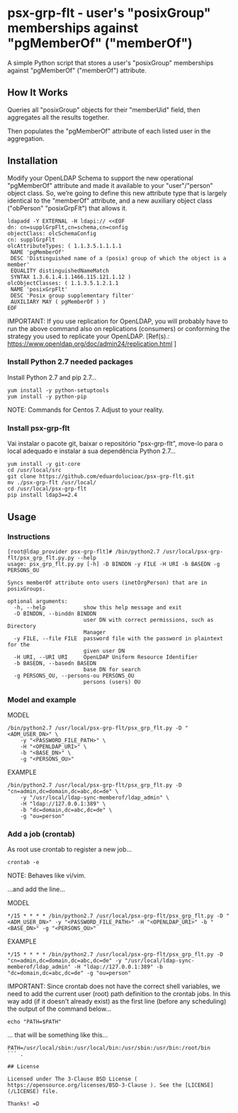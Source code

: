 # psx-grp-flt - user's "posixGroup" memberships against "pgMemberOf" ("memberOf")

A simple Python script that stores a user's "posixGroup" memberships against "pgMemberOf" ("memberOf") attribute.

## How It Works

Queries all "posixGroup" objects for their "memberUid" field, then aggregates all the results together.

Then populates the "pgMemberOf" attribute of each listed user in the aggregation.

## Installation

Modify your OpenLDAP Schema to support the new operational "pgMemberOf" attribute and made it available to your "user"/"person" object class. So, we’re going to define this new attribute type that is largely identical to the "memberOf" attribute, and a new auxiliary object class ("obPerson" "posixGrpFlt") that allows it.

```
ldapadd -Y EXTERNAL -H ldapi:// <<EOF
dn: cn=supplGrpFlt,cn=schema,cn=config
objectClass: olcSchemaConfig
cn: supplGrpFlt
olcAttributeTypes: ( 1.1.3.5.1.1.1.1 
 NAME 'pgMemberOf' 
 DESC 'Distinguished name of a (posix) group of which the object is a member' 
 EQUALITY distinguishedNameMatch 
 SYNTAX 1.3.6.1.4.1.1466.115.121.1.12 )
olcObjectClasses: ( 1.1.3.5.1.2.1.1 
 NAME 'posixGrpFlt' 
 DESC 'Posix group supplementary filter' 
 AUXILIARY MAY ( pgMemberOf ) )
EOF
```

IMPORTANT: If you use replication for OpenLDAP, you will probably have to run the above command also on replications (consumers) or conforming the strategy you used to replicate your OpenLDAP.
[Ref(s).: https://www.openldap.org/doc/admin24/replication.html ]

### Install Python 2.7 needed packages

Install Python 2.7 and pip 2.7...

```
yum install -y python-setuptools
yum install -y python-pip
```

NOTE: Commands for Centos 7. Adjust to your reality.

### Install psx-grp-flt

Vai instalar o pacote git, baixar o repositório "psx-grp-flt", move-lo para o local adequado e instalar a sua dependência Python 2.7...

```
yum install -y git-core
cd /usr/local/src
git clone https://github.com/eduardolucioac/psx-grp-flt.git
mv ./psx-grp-flt /usr/local/
cd /usr/local/psx-grp-flt
pip install ldap3==2.4
```

## Usage

### Instructions

```
[root@ldap_provider psx-grp-flt]# /bin/python2.7 /usr/local/psx-grp-flt/psx_grp_flt.py.py --help
usage: psx_grp_flt.py.py [-h] -D BINDDN -y FILE -H URI -b BASEDN -g PERSONS_OU

Syncs memberOf attribute onto users (inetOrgPerson) that are in posixGroups.

optional arguments:
  -h, --help            show this help message and exit
  -D BINDDN, --binddn BINDDN
                        user DN with correct permissions, such as Directory
                        Manager
  -y FILE, --file FILE  password file with the password in plaintext for the
                        given user DN
  -H URI, --URI URI     OpenLDAP Uniform Resource Identifier
  -b BASEDN, --basedn BASEDN
                        base DN for search
  -g PERSONS_OU, --persons-ou PERSONS_OU
                        persons (users) OU
```

### Model and example

MODEL

```
/bin/python2.7 /usr/local/psx-grp-flt/psx_grp_flt.py -D "<ADM_USER_DN>" \
    -y "<PASSWORD_FILE_PATH>" \
    -H "<OPENLDAP_URI>" \
    -b "<BASE_DN>" \
    -g "<PERSONS_OU>"
```

EXAMPLE

```
/bin/python2.7 /usr/local/psx-grp-flt/psx_grp_flt.py -D "cn=admin,dc=domain,dc=abc,dc=de" \
    -y "/usr/local/ldap-sync-memberof/ldap_admin" \
    -H "ldap://127.0.0.1:389" \
    -b "dc=domain,dc=abc,dc=de" \
    -g "ou=person"
```

### Add a job (crontab)

As root use crontab to register a new job...

```
crontab -e
```

NOTE: Behaves like vi/vim.

...and add the line...

MODEL

```
*/15 * * * * /bin/python2.7 /usr/local/psx-grp-flt/psx_grp_flt.py -D "<ADM_USER_DN>" -y "<PASSWORD_FILE_PATH>" -H "<OPENLDAP_URI>" -b "<BASE_DN>" -g "<PERSONS_OU>"
```

EXAMPLE

```
*/15 * * * * /bin/python2.7 /usr/local/psx-grp-flt/psx_grp_flt.py -D "cn=admin,dc=domain,dc=abc,dc=de" -y "/usr/local/ldap-sync-memberof/ldap_admin" -H "ldap://127.0.0.1:389" -b "dc=domain,dc=abc,dc=de" -g "ou=person"
```

IMPORTANT: Since crontab does not have the correct shell variables, we need to add the current user (root) path definition to the crontab jobs. In this way add (if it doesn't already exist) as the first line (before any scheduling) the output of the command below...

```
echo "PATH=$PATH"
```

... that will be something like this...

```
PATH=/usr/local/sbin:/usr/local/bin:/usr/sbin:/usr/bin:/root/bin
``` .

## License

Licensed under The 3-Clause BSD License ( https://opensource.org/licenses/BSD-3-Clause ). See the [LICENSE](/LICENSE) file.

Thanks! =D
